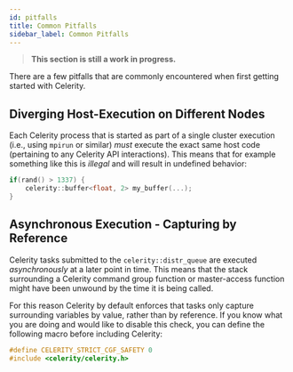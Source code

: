 ```yaml
---
id: pitfalls
title: Common Pitfalls
sidebar_label: Common Pitfalls
---
```


> **This section is still a work in progress.**

There are a few pitfalls that are commonly encountered when first getting
started with Celerity.

## Diverging Host-Execution on Different Nodes

Each Celerity process that is started as part of a single cluster execution
(i.e., using `mpirun` or similar) _must_ execute the exact same host code (pertaining to any Celerity API interactions).
This means that for example something like this is _illegal_ and will result
in undefined behavior:

```cpp
if(rand() > 1337) {
    celerity::buffer<float, 2> my_buffer(...);
}
```

## Asynchronous Execution - Capturing by Reference

Celerity tasks submitted to the `celerity::distr_queue` are executed
_asynchronously_ at a later point in time. This means that the stack
surrounding a Celerity command group function or master-access function might
have been unwound by the time it is being called.

For this reason Celerity by default enforces that tasks only capture
surrounding variables by value, rather than by reference. If you know what
you are doing and would like to disable this check, you can define the
following macro before including Celerity:

```cpp
#define CELERITY_STRICT_CGF_SAFETY 0
#include <celerity/celerity.h>
```
